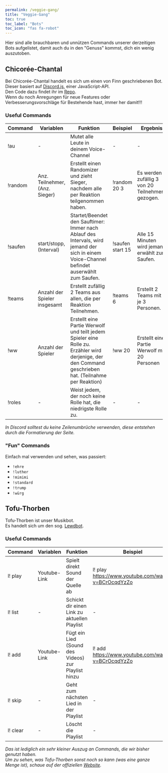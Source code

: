 ```yaml
---
permalink: /veggie-gang/
title: "Veggie-Gang"
toc: true
toc_label: "Bots"
toc_icon: "fas fa-robot"
---
```


Hier sind alle brauchbaren und unnützen Commands unserer derzeitigen Bots aufgelistet, damit auch du in den "Genuss" kommst, dich ein wenig auszutoben.

## Chicorée-Chantal
Bei Chicorée-Chantal handelt es sich um einen von Finn geschriebenen Bot.  
Dieser basiert auf [Discord.js](https://discord.js.org/#/), einer JavaScript-API.  
Den Code dazu findet ihr im [Repo](https://github.com/fwehn/Traders-Hub/tree/master/Chicor%C3%A9e-Chantal).  
Wenn du noch Anregungen für neue Features oder Verbesserungsvorschläge für Bestehende hast, immer her damit!!!  

### Useful Commands

| Command 	| Variablen                      	| Funktion                                                                                                                                               	| Beispiel         	| Ergebnis                                         	|
|---------	|--------------------------------	|--------------------------------------------------------------------------------------------------------------------------------------------------------	|------------------	|--------------------------------------------------	|
| !au     	| -                              	| Mutet alle Leute in deinem Voice-Channel                                                                                                               	| -                	| -                                                	|
| !random 	| Anz. Teilnehmer, (Anz. Sieger) 	| Erstellt einen Randomizer und zieht Sieger, nachdem alle per Reaktion teilgenommen haben.                                                              	| !random 20 3     	| Es werden zufällig 3 von 20 Teilnehmern gezogen. 	|
| !saufen 	| start/stopp, (Interval)        	| Startet/Beendet den Sauftimer: Immer nach Ablauf des Intervals, wird jemand der sich in einem Voice-Channel befindet auserwählt zum Saufen.            	| !saufen start 15 	| Alle 15 Minuten wird jemand erwählt zum Saufen.  	|
| !teams  	| Anzahl der Spieler insgesamt   	| Erstellt zufällig 2 Teams aus allen, die per Reaktion Teilnehmen.                                                                                      	| !teams 6         	| Erstellt 2 Teams mit je 3 Personen.              	|
| !ww     	| Anzahl der Spieler             	| Erstellt eine Partie Werwolf und teilt jedem Spieler eine Rolle zu. Erzähler wird derjenige, der den Command geschrieben hat. (Teilnahme per Reaktion) 	| !ww 20           	| Erstellt eine Partie Werwolf mit 20 Personen     	|
| !roles  	| -                              	| Weist jedem, der noch keine Rolle hat, die niedrigste Rolle zu.                                                                                        	| -                	| -                                                	|

*In Discord solltest du keine Zeilenumbrüche verwenden, diese entstehen durch die Formatierung der Seite.*

### "Fun" Commands

Einfach mal verwenden und sehen, was passiert:

- `!ehre`
- `!luther`
- `!mimimi`
- `!standard`
- `!trump`
- `!würg`


## Tofu-Thorben

Tofu-Thorben ist unser Musikbot.  
Es handelt sich um den sog. [Lewdbot](https://docs.notfab.net/).  

### Useful Commands

| Command  	| Variablen    	| Funktion                                            	| Beispiel                                            	| Ergebnis                                        	|
|----------	|--------------	|-----------------------------------------------------	|-----------------------------------------------------	|-------------------------------------------------	|
| l! play  	| Youtube-Link 	| Spielt direkt Sound der Quelle ab                   	| l! play https://www.youtube.com/watch?v=BCrOcqdYzZo 	| Spielt super Mukke                              	|
| l! list  	| -            	| Schickt dir einen Link zu aktuellen Playlist        	| -                                                   	| -                                               	|
| l! add   	| Youtube-Link 	| Fügt ein Lied (Sound des Videos) zur Playlist hinzu 	| l! add https://www.youtube.com/watch?v=BCrOcqdYzZo  	| Fügt das Geile Lied von oben zur Playlist hinzu 	|
| l! skip  	| -            	| Geht zum nächsten Lied in der Playlist              	| -                                                   	| -                                               	|
| l! clear 	| -            	| Löscht die Playlist                                 	| -                                                   	| -                                               	|

*Das ist lediglich ein sehr kleiner Auszug an Commands, die wir bisher genutzt haben.  
Um zu sehen, was Tofu-Thorben sonst noch so kann (was eine ganze Menge ist), schaue auf der offiziellen [Website](https://docs.notfab.net/).*